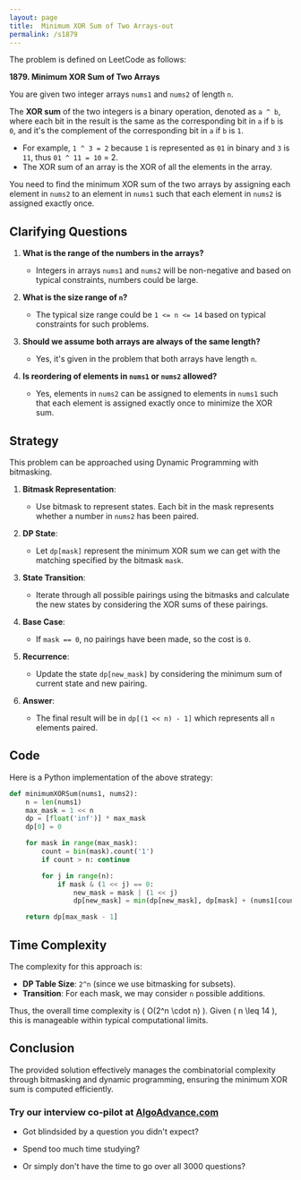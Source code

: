 ```yaml
---
layout: page
title:  Minimum XOR Sum of Two Arrays-out
permalink: /s1879
---
```


The problem is defined on LeetCode as follows:

**1879. Minimum XOR Sum of Two Arrays**

You are given two integer arrays `nums1` and `nums2` of length `n`.

The **XOR sum** of the two integers is a binary operation, denoted as `a ^ b`, where each bit in the result is the same as the corresponding bit in `a` if `b` is `0`, and it's the complement of the corresponding bit in `a` if `b` is `1`.

- For example, `1 ^ 3 = 2` because `1` is represented as `01` in binary and `3` is `11`, thus `01 ^ 11 = 10` = 2.
- The XOR sum of an array is the XOR of all the elements in the array.

You need to find the minimum XOR sum of the two arrays by assigning each element in `nums2` to an element in `nums1` such that each element in `nums2` is assigned exactly once.

## Clarifying Questions

1. **What is the range of the numbers in the arrays?**
   - Integers in arrays `nums1` and `nums2` will be non-negative and based on typical constraints, numbers could be large.

2. **What is the size range of `n`?**
   - The typical size range could be `1 <= n <= 14` based on typical constraints for such problems.

3. **Should we assume both arrays are always of the same length?**
   - Yes, it's given in the problem that both arrays have length `n`.

4. **Is reordering of elements in `nums1` or `nums2` allowed?**
   - Yes, elements in `nums2` can be assigned to elements in `nums1` such that each element is assigned exactly once to minimize the XOR sum.

## Strategy

This problem can be approached using Dynamic Programming with bitmasking.

1. **Bitmask Representation**:
   - Use bitmask to represent states. Each bit in the mask represents whether a number in `nums2` has been paired.

2. **DP State**:
   - Let `dp[mask]` represent the minimum XOR sum we can get with the matching specified by the bitmask `mask`.

3. **State Transition**:
   - Iterate through all possible pairings using the bitmasks and calculate the new states by considering the XOR sums of these pairings.

4. **Base Case**:
   - If `mask == 0`, no pairings have been made, so the cost is `0`.

5. **Recurrence**:
   - Update the state `dp[new_mask]` by considering the minimum sum of current state and new pairing.

6. **Answer**:
   - The final result will be in `dp[(1 << n) - 1]` which represents all `n` elements paired.

## Code

Here is a Python implementation of the above strategy:

```python
def minimumXORSum(nums1, nums2):
    n = len(nums1)
    max_mask = 1 << n
    dp = [float('inf')] * max_mask
    dp[0] = 0

    for mask in range(max_mask):
        count = bin(mask).count('1')
        if count > n: continue

        for j in range(n):
            if mask & (1 << j) == 0:
                new_mask = mask | (1 << j)
                dp[new_mask] = min(dp[new_mask], dp[mask] + (nums1[count] ^ nums2[j]))

    return dp[max_mask - 1]
```

## Time Complexity

The complexity for this approach is:

- **DP Table Size**: `2^n` (since we use bitmasking for subsets).
- **Transition**: For each mask, we may consider `n` possible additions.

Thus, the overall time complexity is \( O(2^n \cdot n) \). Given \( n \leq 14 \), this is manageable within typical computational limits.

## Conclusion

The provided solution effectively manages the combinatorial complexity through bitmasking and dynamic programming, ensuring the minimum XOR sum is computed efficiently.


### Try our interview co-pilot at [AlgoAdvance.com](https://algoAdvance.com)

- Got blindsided by a question you didn't expect?

- Spend too much time studying?

- Or simply don't have the time to go over all 3000 questions?

